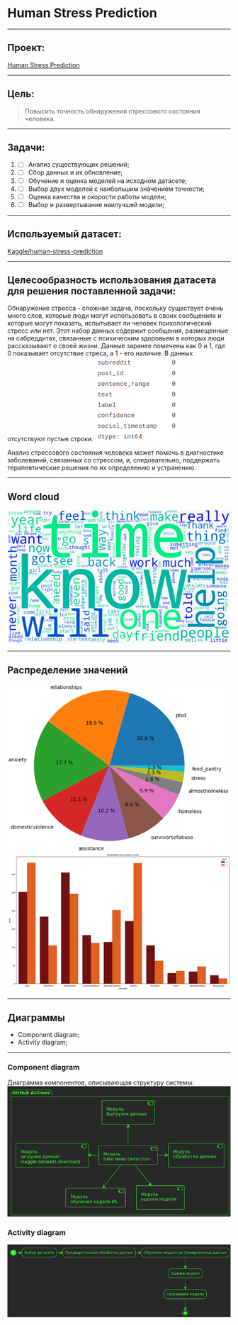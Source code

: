 # Human Stress Prediction
____
## Проект: 
[Human Stress Prediction](https://github.com/GALGEN3/human-stress-predict)
____
## Цель:
> Повысить точность обнаружения стрессового состояния человека.
____
## Задачи:
1. - [ ] Анализ существующих решений;
2. - [ ] Сбор данных и их обновление;
3. - [ ] Обучение и оценка моделей на исходном датасете;
4. - [ ] Выбор двух моделей с наибольшим значением точности;
5. - [ ] Оценка качества и скорости работы модели;
6. - [ ] Выбор и развертывание наилучшей модели;
____
## Используемый датасет:
[Kaggle/human-stress-prediction](https://www.kaggle.com/datasets/kreeshrajani/human-stress-prediction)
____
## Целесообразность использования датасета для решения поставленной задачи:
Обнаружение стресса - сложная задача, поскольку существует очень много слов, которые люди могут использовать в своих сообщениях и которые могут показать, испытывает ли человек психологический стресс или нет. Этот набор данных содержит сообщения, размещенные на сабреддитах, связанные с психическим здоровьем в которых люди рассказывают о своей жизни. Данные заранее помечены как 0 и 1, где 0 показывает отсутствие стреса, а 1 - его наличие. В данных отсутствуют пустые строки. 
![Values](https://github.com/GALGEN3/human-stress-predict/blob/main/assets/null_values.png)

Анализ стрессового состояния человека может помочь в диагностике заболеваний, связанных со стрессом, и, следовательно, поддержать терапевтические решения по их определению и устранению.
____
## Word cloud
![Cloud](https://github.com/GALGEN3/human-stress-predict/blob/main/assets/words_common.png)
____
## Распределение значений
![Results](https://github.com/GALGEN3/human-stress-predict/blob/main/assets/subreddit_distribution.png)
![Results](https://github.com/GALGEN3/human-stress-predict/blob/main/assets/results.png)
____
## Диаграммы
+ Component diagram;
+ Activity diagram;
____
### Component diagram
Диаграмма компонентов, описывающая структуру системы:
![Component diagram](https://github.com/Valeogamer/fake-news-detection/blob/main/image/2.2.png?raw=true)

### Activity diagram

![Activity diagram](https://github.com/Valeogamer/fake-news-detection/blob/main/image/1.1.png?raw=true)
